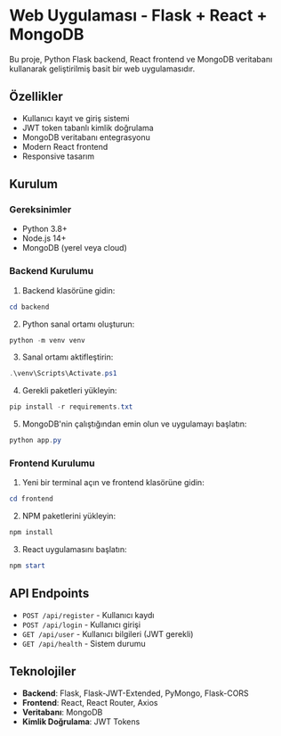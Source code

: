 # Web Uygulaması - Flask + React + MongoDB

Bu proje, Python Flask backend, React frontend ve MongoDB veritabanı kullanarak geliştirilmiş basit bir web uygulamasıdır.

## Özellikler

- Kullanıcı kayıt ve giriş sistemi
- JWT token tabanlı kimlik doğrulama
- MongoDB veritabanı entegrasyonu
- Modern React frontend
- Responsive tasarım

## Kurulum

### Gereksinimler

- Python 3.8+
- Node.js 14+
- MongoDB (yerel veya cloud)

### Backend Kurulumu

1. Backend klasörüne gidin:
```powershell
cd backend
```

2. Python sanal ortamı oluşturun:
```powershell
python -m venv venv
```

3. Sanal ortamı aktifleştirin:
```powershell
.\venv\Scripts\Activate.ps1
```

4. Gerekli paketleri yükleyin:
```powershell
pip install -r requirements.txt
```

5. MongoDB'nin çalıştığından emin olun ve uygulamayı başlatın:
```powershell
python app.py
```

### Frontend Kurulumu

1. Yeni bir terminal açın ve frontend klasörüne gidin:
```powershell
cd frontend
```

2. NPM paketlerini yükleyin:
```powershell
npm install
```

3. React uygulamasını başlatın:
```powershell
npm start
```


## API Endpoints

- `POST /api/register` - Kullanıcı kaydı
- `POST /api/login` - Kullanıcı girişi
- `GET /api/user` - Kullanıcı bilgileri (JWT gerekli)
- `GET /api/health` - Sistem durumu

## Teknolojiler

- **Backend**: Flask, Flask-JWT-Extended, PyMongo, Flask-CORS
- **Frontend**: React, React Router, Axios
- **Veritabanı**: MongoDB
- **Kimlik Doğrulama**: JWT Tokens

